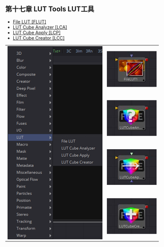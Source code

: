 ## 第十七章 LUT Tools LUT工具

- [File LUT [FLUT]](./File%20LUT%20[FLUT].md) 
- [LUT Cube Analyzer [LCA]](./LUT%20Cube%20Analyzer%20[LCA].md)
- [LUT Cube Apply [LCP]](LUT%20Cube%20Apply%20[LCP].md)
- [LUT Cube Creator [LCC]](./LUT%20Cube%20Creator%20[LCC].md)

<table id="img">
  <tr>
    <td rowspan="4"><img src="images/LUT_index.png" alt="LUT_index"></td>
    <td><img src="images/index_FileLUT.jpg" alt="index_FileLUT"></td>
  </tr>
  <tr>
    <td><img src="images/LUTCubeAnalayzer.jpg" alt="LUTCubeAnalayzer"></td>
  </tr>
  <tr>
    <td><img src="images/LUTCubeApply.jpg" alt="LUTCubeApply"></td>
  </tr>
  <tr>
    <td><img src="images/LUTCubeCreator.jpg" alt="LUTCubeCreator"></td>
  </tr>
</table>


